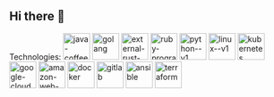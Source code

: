 ## Hi there 👋

<!--
**mskreczko/mskreczko** is a ✨ _special_ ✨ repository because its `README.md` (this file) appears on your GitHub profile.

Here are some ideas to get you started:

- 🔭 I’m currently working on ...
- 🌱 I’m currently learning ...
- 👯 I’m looking to collaborate on ...
- 🤔 I’m looking for help with ...
- 💬 Ask me about ...
- 📫 How to reach me: ...
- 😄 Pronouns: ...
- ⚡ Fun fact: ...
-->
Technologies:
<img width="48" height="48" src="https://img.icons8.com/color/48/java-coffee-cup-logo--v1.png" alt="java-coffee-cup-logo--v1"/>
<img width="48" height="48" src="https://img.icons8.com/color/48/golang.png" alt="golang"/>
<img width="48" height="48" src="https://img.icons8.com/external-tal-revivo-shadow-tal-revivo/24/external-rust-is-a-multi-paradigm-system-programming-language-logo-shadow-tal-revivo.png" alt="external-rust-is-a-multi-paradigm-system-programming-language-logo-shadow-tal-revivo"/>
<img width="48" height="48" src="https://img.icons8.com/fluency/48/ruby-programming-language.png" alt="ruby-programming-language"/>
<img width="48" height="48" src="https://img.icons8.com/color/48/python--v1.png" alt="python--v1"/>
<img width="48" height="48" src="https://img.icons8.com/color/48/linux--v1.png" alt="linux--v1"/>
<img width="48" height="48" src="https://img.icons8.com/color/48/kubernetes.png" alt="kubernetes"/>
<img width="48" height="48" src="https://img.icons8.com/color/48/google-cloud.png" alt="google-cloud"/>
<img width="48" height="48" src="https://img.icons8.com/color/48/amazon-web-services.png" alt="amazon-web-services"/>
<img width="48" height="48" src="https://img.icons8.com/fluency/48/docker.png" alt="docker"/>
<img width="48" height="48" src="https://img.icons8.com/color/48/gitlab.png" alt="gitlab"/>
<img width="48" height="48" src="https://img.icons8.com/color/48/ansible.png" alt="ansible"/>
<img width="48" height="48" src="https://img.icons8.com/color/48/terraform.png" alt="terraform"/>
